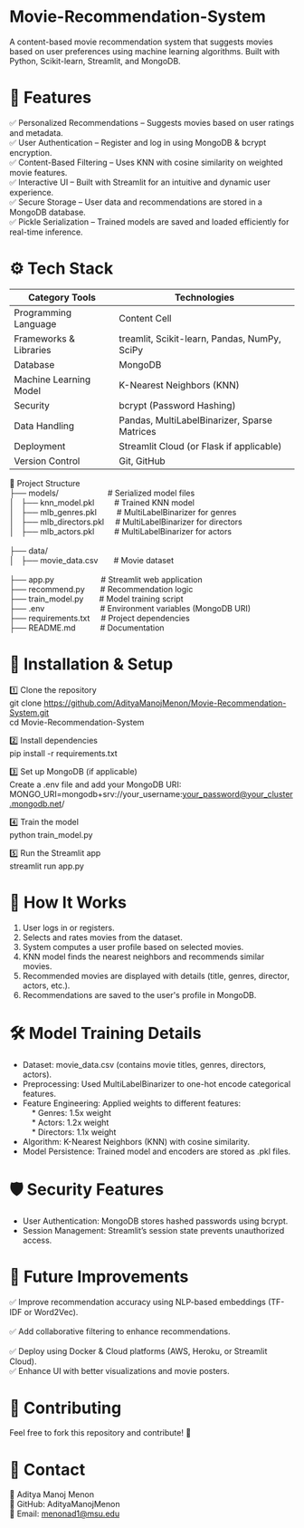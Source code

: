 # Movie-Recommendation-System
A content-based movie recommendation system that suggests movies based on user preferences using machine learning algorithms. Built with Python, Scikit-learn, Streamlit, and MongoDB.

# 🚀 Features
✅ Personalized Recommendations – Suggests movies based on user ratings and metadata. <br> ✅ User Authentication – Register and log in using MongoDB & bcrypt encryption.  <br> ✅ Content-Based Filtering – Uses KNN with cosine similarity on weighted movie features.  <br> ✅ Interactive UI – Built with Streamlit for an intuitive and dynamic user experience.  <br> ✅ Secure Storage – User data and recommendations are stored in a MongoDB database.  <br> ✅ Pickle Serialization – Trained models are saved and loaded efficiently for real-time inference.


# ⚙️ Tech Stack

| Category	Tools  | Technologies |
| ------------- | ------------- |
| Programming Language  | Content Cell  |
| Frameworks & Libraries  | treamlit, Scikit-learn, Pandas, NumPy, SciPy  |
| Database  | MongoDB  |
| Machine Learning Model  | K-Nearest Neighbors (KNN)  |
| Security  | bcrypt (Password Hashing)  |
| Data Handling  | Pandas, MultiLabelBinarizer, Sparse Matrices  |
| Deployment  | Streamlit Cloud (or Flask if applicable)  |
| Version Control  | Git, GitHub  |


 
📂 Project Structure <br>
├── models/&nbsp; &nbsp; &nbsp; &nbsp; &nbsp; &nbsp; &nbsp; &nbsp; &nbsp; &nbsp; &nbsp; # Serialized model files <br>
│ &nbsp;   ├── knn_model.pkl  &nbsp; &nbsp; &nbsp; &nbsp;       # Trained KNN model <br>
│ &nbsp;   ├── mlb_genres.pkl &nbsp; &nbsp; &nbsp; &nbsp;      # MultiLabelBinarizer for genres <br>
│ &nbsp;   ├── mlb_directors.pkl &nbsp; &nbsp;     # MultiLabelBinarizer for directors <br>
│ &nbsp;   ├── mlb_actors.pkl &nbsp; &nbsp; &nbsp; &nbsp;         # MultiLabelBinarizer for actors <br>
<br>
├── data/ <br>
│ &nbsp;   ├── movie_data.csv  &nbsp; &nbsp; &nbsp;      # Movie dataset <br>
<br>
├── app.py  &nbsp; &nbsp; &nbsp; &nbsp; &nbsp; &nbsp; &nbsp; &nbsp; &nbsp; &nbsp;  # Streamlit web application <br>
├── recommend.py &nbsp; &nbsp; &nbsp;             # Recommendation logic <br>
├── train_model.py &nbsp; &nbsp; &nbsp;           # Model training script <br>
├── .env  &nbsp; &nbsp; &nbsp;  &nbsp; &nbsp; &nbsp; &nbsp; &nbsp; &nbsp;  &nbsp; &nbsp; &nbsp; # Environment variables (MongoDB URI) <br>
├── requirements.txt  &nbsp; &nbsp;    # Project dependencies <br>
├── README.md  &nbsp; &nbsp; &nbsp; &nbsp; &nbsp;    # Documentation <br>

# 🚀 Installation & Setup

1️⃣ Clone the repository <br>
git clone https://github.com/AdityaManojMenon/Movie-Recommendation-System.git  <br>
cd Movie-Recommendation-System  <br>

2️⃣ Install dependencies <br>
pip install -r requirements.txt <br>

3️⃣ Set up MongoDB (if applicable) <br>
Create a .env file and add your MongoDB URI: <br>
MONGO_URI=mongodb+srv://your_username:your_password@your_cluster.mongodb.net/  <br>

4️⃣ Train the model <br>
python train_model.py   <br>

5️⃣ Run the Streamlit app <br>
streamlit run app.py  <br>


# 🎯 How It Works <br>
1. User logs in or registers. <br>
2. Selects and rates movies from the dataset. <br>
3. System computes a user profile based on selected movies. <br>
4. KNN model finds the nearest neighbors and recommends similar movies. <br>
5. Recommended movies are displayed with details (title, genres, director, actors, etc.). <br>
6. Recommendations are saved to the user's profile in MongoDB. <br>


# 🛠 Model Training Details <br>
* Dataset: movie_data.csv (contains movie titles, genres, directors, actors). <br>
* Preprocessing: Used MultiLabelBinarizer to one-hot encode categorical features. <br>
* Feature Engineering: Applied weights to different features: <br>
 &nbsp; &nbsp; * Genres: 1.5x weight <br>
 &nbsp; &nbsp; * Actors: 1.2x weight <br>
 &nbsp; &nbsp; * Directors: 1.1x weight <br>
* Algorithm: K-Nearest Neighbors (KNN) with cosine similarity. <br>
* Model Persistence: Trained model and encoders are stored as .pkl files. <br>


# 🛡 Security Features <br>
* User Authentication: MongoDB stores hashed passwords using bcrypt. <br> 
* Session Management: Streamlit’s session state prevents unauthorized access. <br>


# 🌟 Future Improvements <br>  
✅ Improve recommendation accuracy using NLP-based embeddings (TF-IDF or Word2Vec). <br>  
✅ Add collaborative filtering to enhance recommendations. <br>  
✅ Deploy using Docker & Cloud platforms (AWS, Heroku, or Streamlit Cloud). <br> 
✅ Enhance UI with better visualizations and movie posters. <br> 

# 📌 Contributing <br>
Feel free to fork this repository and contribute! 🚀 <br>

# 📧 Contact <br>
📩 Aditya Manoj Menon <br>
📍 GitHub: AdityaManojMenon <br>
📧 Email: menonad1@msu.edu <br>

